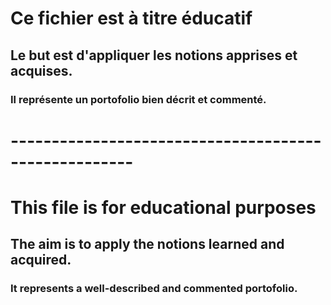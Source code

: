 # Ce fichier est à titre éducatif 

## Le but est d'appliquer les notions apprises et acquises.
### Il représente un portofolio bien décrit et commenté. 

# -----------------------------------------------------
# This file is for educational purposes
## The aim is to apply the notions learned and acquired.
### It represents a well-described and commented portofolio.
